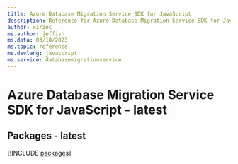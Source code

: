 ```yaml
---
title: Azure Database Migration Service SDK for JavaScript
description: Reference for Azure Database Migration Service SDK for JavaScript
author: xirzec
ms.author: jeffish
ms.data: 03/18/2023
ms.topic: reference
ms.devlang: javascript
ms.service: databasemigrationservice
---
```

# Azure Database Migration Service SDK for JavaScript - latest
## Packages - latest
[!INCLUDE [packages](database-migration-service-index.md)]